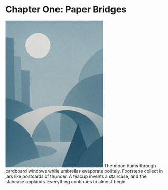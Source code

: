 # Chapter One: Paper Bridges



![Illustration](images/placeholder-illustration.png)
The moon hums through cardboard windows while umbrellas evaporate politely.
Footsteps collect in jars like postcards of thunder. A teacup invents a staircase,
and the staircase applauds. Everything continues to almost begin.

